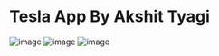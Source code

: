 # Tesla App By Akshit Tyagi
![image](https://user-images.githubusercontent.com/102504167/188583433-f1405344-399b-4a1d-be01-03060bce731a.png)
![image](https://user-images.githubusercontent.com/102504167/188584032-1afbee78-725d-472f-92eb-ac76749a5f00.png)
![image](https://user-images.githubusercontent.com/102504167/188584172-3865a3ba-b661-4dc4-a15d-9667ab47bace.png)


